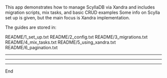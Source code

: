 This app demonstrates how to manage ScyllaDB via Xandra and includes migration scripts, mix tasks, and basic CRUD examples
Some info on Scylla set up is given, but the main focus is Xandra implementation.

The guides are stored in:

README/1_set_up.txt
README/2_config.txt
README/3_migrations.txt
README/4_mix_tasks.txt
README/5_using_xandra.txt
README/6_pagination.txt

----------------------------------------------------------------------
----------------------------------------------------------------------
----------------------------------------------------------------------

End
